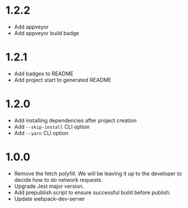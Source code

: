  # 1.2.2
 - Add appveyor
 - Add appveyor build badge

 # 1.2.1
 - Add badges to README
 - Add project start to generated README

 # 1.2.0
 - Add installing dependencies after project creation
 - Add `--skip-install` CLI option
 - Add `--yarn` CLI option

 # 1.0.0
 - Remove the fetch polyfill. We will be leaving it up to the developer to decide how to do network requests.
 - Upgrade Jest major version.
 - Add prepublish script to ensure successful build before publish. 
 - Update webpack-dev-server